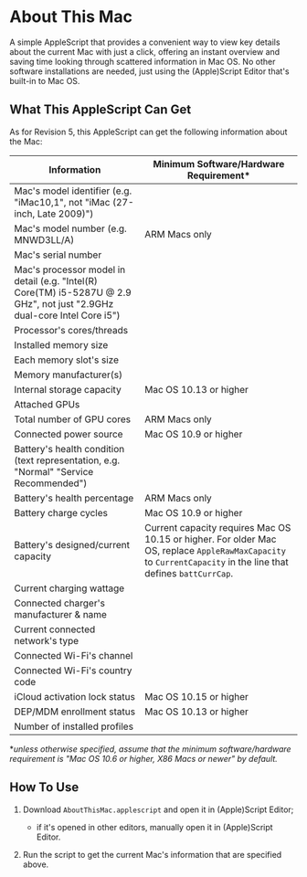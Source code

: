 # About This Mac

A simple AppleScript that provides a convenient way to view key details about the current Mac with just a click, offering an instant overview and saving time looking through scattered information in Mac OS. No other software installations are needed, just using the (Apple)Script Editor that's built-in to Mac OS.

## What This AppleScript Can Get

As for Revision 5, this AppleScript can get the following information about the Mac:

|Information|Minimum Software/Hardware Requirement*|
|-|-|
|Mac's model identifier (e.g. "iMac10,1", not "iMac (27-inch, Late 2009)")||
|Mac's model number (e.g. MNWD3LL/A)|ARM Macs only|
|Mac's serial number||
|Mac's processor model in detail (e.g. "Intel(R) Core(TM) i5-5287U @ 2.9 GHz", not just "2.9GHz dual-core Intel Core i5")||
|Processor's cores/threads||
|Installed memory size||
|Each memory slot's size||
|Memory manufacturer(s)||
|Internal storage capacity|Mac OS 10.13 or higher|
|Attached GPUs||
|Total number of GPU cores|ARM Macs only|
|Connected power source|Mac OS 10.9 or higher|
|Battery's health condition (text representation, e.g. "Normal" "Service Recommended")||
|Battery's health percentage|ARM Macs only|
|Battery charge cycles|Mac OS 10.9 or higher|
|Battery's designed/current capacity|Current capacity requires Mac OS 10.15 or higher. For older Mac OS, replace `AppleRawMaxCapacity` to `CurrentCapacity` in the line that defines `battCurrCap`.|
|Current charging wattage||
|Connected charger's manufacturer & name||
|Current connected network's type||
|Connected Wi-Fi's channel||
|Connected Wi-Fi's country code||
|iCloud activation lock status|Mac OS 10.15 or higher|
|DEP/MDM enrollment status|Mac OS 10.13 or higher|
|Number of installed profiles||

**unless otherwise specified, assume that the minimum software/hardware requirement is "Mac OS 10.6 or higher, X86 Macs or newer" by default.*

## How To Use

1. Download `AboutThisMac.applescript` and open it in (Apple)Script Editor;

	- if it's opened in other editors, manually open it in (Apple)Script Editor.

2. Run the script to get the current Mac's information that are specified above.